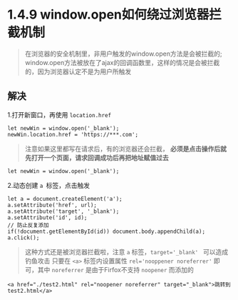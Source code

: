 # 1.4.9 window.open如何绕过浏览器拦截机制


>在浏览器的安全机制里，非用户触发的window.open方法是会被拦截的;
window.open方法被放在了ajax的回调函数里，这样的情况是会被拦截的，因为浏览器认定不是为用户所触发


## 解决

1.打开新窗口，再使用 `location.href`

```
let newWin = window.open('_blank');
newWin.location.href = 'https://***.com';
```
>注意如果这里都写在请求后，有的浏览器还会拦截，
**必须是点击操作后就先打开一个页面，请求回调成功后再把地址赋值过去**

```
let newWin = window.open('_blank');
```

2.动态创建  `a `标签，点击触发

```
let a = document.createElement('a');
a.setAttribute('href', url);
a.setAttribute('target', '_blank');
a.setAttribute('id', id);
// 防止反复添加
if(!document.getElementById(id)) document.body.appendChild(a);
a.click();
```
>这种方式还是被浏览器拦截啦，注意 `a` 标签，`target='_blank' ` 可以造成钓鱼攻击
只要在 `<a>` 标签内设置属性 `rel='nooppener noreferrer'` 即可，其中 `noreferrer` 是由于Firfox不支持 `noopener` 而添加的

```
<a href="./test2.html" rel="noopener noreferrer" target="_blank">跳转到test2.html</a>
```
